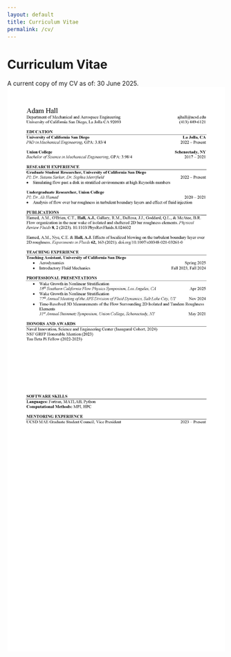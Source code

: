 ```yaml
---
layout: default
title: Curriculum Vitae
permalink: /cv/
---
```


# Curriculum Vitae
A current copy of my CV as of: 30 June 2025.
<br><img src="../images/Adam Hall CV_Page_1.png" align = center>
<br><img src="../images/Adam Hall CV_Page_2.png" align = center>
